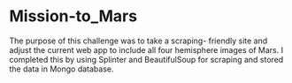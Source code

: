 # Mission-to_Mars
The purpose of this challenge was to take a scraping- friendly site and adjust the current web app to include all four hemisphere images of Mars. I completed this by using Splinter and BeautifulSoup for scraping and stored the data in Mongo database. 
